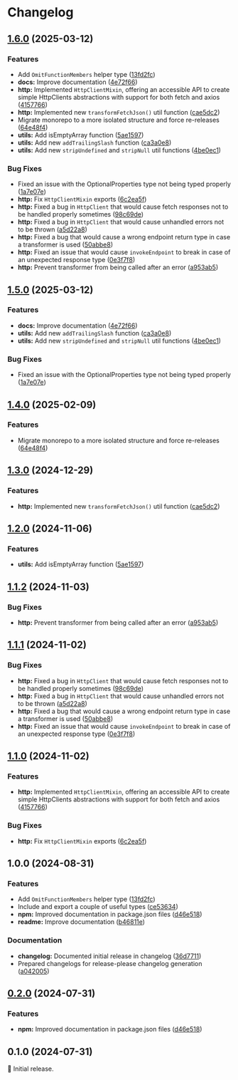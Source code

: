 # Changelog

## [1.6.0](https://github.com/spuxx-dev/jslibs/compare/js-utils-v1.5.0...js-utils-v1.6.0) (2025-03-12)


### Features

* Add `OmitFunctionMembers` helper type ([13fd2fc](https://github.com/spuxx-dev/jslibs/commit/13fd2fc074a2d1e9192e4731e6c79949f75fa510))
* **docs:** Improve documentation ([4e72f66](https://github.com/spuxx-dev/jslibs/commit/4e72f66b7ee49a49860f3a3b8930eb2aa1ff012b))
* **http:** Implemented `HttpClientMixin`, offering an accessible API to create simple HttpClients abstractions with support for both fetch and axios ([4157766](https://github.com/spuxx-dev/jslibs/commit/4157766c50100969a19f1d64c83346bd7cebe87a))
* **http:** Implemented new `transformFetchJson()` util function ([cae5dc2](https://github.com/spuxx-dev/jslibs/commit/cae5dc2eb53f2b567ac4a02f807821b19511bfd2))
* Migrate monorepo to a more isolated structure and force re-releases ([64e48f4](https://github.com/spuxx-dev/jslibs/commit/64e48f41cf207a367e19d8750f44ace18615428c))
* **utils:** Add isEmptyArray function ([5ae1597](https://github.com/spuxx-dev/jslibs/commit/5ae1597542d50dfd2a27312f69a5cbe4052a30aa))
* **utils:** Add new `addTrailingSlash` function ([ca3a0e8](https://github.com/spuxx-dev/jslibs/commit/ca3a0e8f91d9eda54909b2e73526e28ea2251609))
* **utils:** Add new `stripUndefined` and `stripNull` util functions ([4be0ec1](https://github.com/spuxx-dev/jslibs/commit/4be0ec1a54f0ae08d59b559ca19adf2d33a7683d))


### Bug Fixes

* Fixed an issue with the OptionalProperties type not being typed properly ([1a7e07e](https://github.com/spuxx-dev/jslibs/commit/1a7e07eeae1e7166b7fbfc153430c6402621f270))
* **http:** Fix `HttpClientMixin` exports ([6c2ea5f](https://github.com/spuxx-dev/jslibs/commit/6c2ea5fafdb0737228723feedc8994fefd2c5e02))
* **http:** Fixed a bug in `HttpClient` that would cause fetch responses not to be handled properly sometimes ([98c69de](https://github.com/spuxx-dev/jslibs/commit/98c69de057373cf908b74e162012c730327ce7ce))
* **http:** Fixed a bug in `HttpClient` that would cause unhandled errors not to be thrown ([a5d22a8](https://github.com/spuxx-dev/jslibs/commit/a5d22a8d6168f0b9acfdc9f6b4f9a431fead8a94))
* **http:** Fixed a bug that would cause a wrong endpoint return type in case a transformer is used ([50abbe8](https://github.com/spuxx-dev/jslibs/commit/50abbe828f0d724a1aea74f0aff1c396b2e0429b))
* **http:** Fixed an issue that would cause `invokeEndpoint` to break in case of an unexpected response type ([0e3f7f8](https://github.com/spuxx-dev/jslibs/commit/0e3f7f8b56fc1b2557b950648d2051b2df049616))
* **http:** Prevent transformer from being called after an error ([a953ab5](https://github.com/spuxx-dev/jslibs/commit/a953ab502d99354f9f0b9bd8a2a6402c437eb072))

## [1.5.0](https://github.com/spuxx-dev/jslibs/compare/js-utils-v1.4.0...js-utils-v1.5.0) (2025-03-12)


### Features

* **docs:** Improve documentation ([4e72f66](https://github.com/spuxx-dev/jslibs/commit/4e72f66b7ee49a49860f3a3b8930eb2aa1ff012b))
* **utils:** Add new `addTrailingSlash` function ([ca3a0e8](https://github.com/spuxx-dev/jslibs/commit/ca3a0e8f91d9eda54909b2e73526e28ea2251609))
* **utils:** Add new `stripUndefined` and `stripNull` util functions ([4be0ec1](https://github.com/spuxx-dev/jslibs/commit/4be0ec1a54f0ae08d59b559ca19adf2d33a7683d))


### Bug Fixes

* Fixed an issue with the OptionalProperties type not being typed properly ([1a7e07e](https://github.com/spuxx-dev/jslibs/commit/1a7e07eeae1e7166b7fbfc153430c6402621f270))

## [1.4.0](https://github.com/spuxx-dev/jslibs/compare/js-utils-v1.3.0...js-utils-v1.4.0) (2025-02-09)


### Features

* Migrate monorepo to a more isolated structure and force re-releases ([64e48f4](https://github.com/spuxx-dev/jslibs/commit/64e48f41cf207a367e19d8750f44ace18615428c))

## [1.3.0](https://github.com/spuxx-dev/jslibs/compare/js-utils-v1.2.0...js-utils-v1.3.0) (2024-12-29)


### Features

* **http:** Implemented new `transformFetchJson()` util function ([cae5dc2](https://github.com/spuxx-dev/jslibs/commit/cae5dc2eb53f2b567ac4a02f807821b19511bfd2))

## [1.2.0](https://github.com/spuxx-dev/jslibs/compare/js-utils-v1.1.2...js-utils-v1.2.0) (2024-11-06)


### Features

* **utils:** Add isEmptyArray function ([5ae1597](https://github.com/spuxx-dev/jslibs/commit/5ae1597542d50dfd2a27312f69a5cbe4052a30aa))

## [1.1.2](https://github.com/spuxx-dev/jslibs/compare/js-utils-v1.1.1...js-utils-v1.1.2) (2024-11-03)


### Bug Fixes

* **http:** Prevent transformer from being called after an error ([a953ab5](https://github.com/spuxx-dev/jslibs/commit/a953ab502d99354f9f0b9bd8a2a6402c437eb072))

## [1.1.1](https://github.com/spuxx-dev/jslibs/compare/js-utils-v1.1.0...js-utils-v1.1.1) (2024-11-02)


### Bug Fixes

* **http:** Fixed a bug in `HttpClient` that would cause fetch responses not to be handled properly sometimes ([98c69de](https://github.com/spuxx-dev/jslibs/commit/98c69de057373cf908b74e162012c730327ce7ce))
* **http:** Fixed a bug in `HttpClient` that would cause unhandled errors not to be thrown ([a5d22a8](https://github.com/spuxx-dev/jslibs/commit/a5d22a8d6168f0b9acfdc9f6b4f9a431fead8a94))
* **http:** Fixed a bug that would cause a wrong endpoint return type in case a transformer is used ([50abbe8](https://github.com/spuxx-dev/jslibs/commit/50abbe828f0d724a1aea74f0aff1c396b2e0429b))
* **http:** Fixed an issue that would cause `invokeEndpoint` to break in case of an unexpected response type ([0e3f7f8](https://github.com/spuxx-dev/jslibs/commit/0e3f7f8b56fc1b2557b950648d2051b2df049616))

## [1.1.0](https://github.com/spuxx-dev/jslibs/compare/js-utils-v1.0.0...js-utils-v1.1.0) (2024-11-02)


### Features

* **http:** Implemented `HttpClientMixin`, offering an accessible API to create simple HttpClients abstractions with support for both fetch and axios ([4157766](https://github.com/spuxx-dev/jslibs/commit/4157766c50100969a19f1d64c83346bd7cebe87a))


### Bug Fixes

* **http:** Fix `HttpClientMixin` exports ([6c2ea5f](https://github.com/spuxx-dev/jslibs/commit/6c2ea5fafdb0737228723feedc8994fefd2c5e02))

## 1.0.0 (2024-08-31)


### Features

* Add `OmitFunctionMembers` helper type ([13fd2fc](https://github.com/spuxx-dev/jslibs/commit/13fd2fc074a2d1e9192e4731e6c79949f75fa510))
* Include and export a couple of useful types ([ce53634](https://github.com/spuxx-dev/jslibs/commit/ce53634aad46c2b7f1e5e8b87e2ae743061e629b))
* **npm:** Improved documentation in package.json files ([d46e518](https://github.com/spuxx-dev/jslibs/commit/d46e5184e168f0a639cbbac041b296456033a71b))
* **readme:** Improve documentation ([b46811e](https://github.com/spuxx-dev/jslibs/commit/b46811ecd987515cb69a7b34b26c8847c58aa004))


### Documentation

* **changelog:** Documented initial release in changelog ([36d7711](https://github.com/spuxx-dev/jslibs/commit/36d77116e739afb18abad49fa77a596da28fa0fb))
* Prepared changelogs for release-please changelog generation ([a042005](https://github.com/spuxx-dev/jslibs/commit/a04200509385b77aa880de2a3d35f5558662934f))

## [0.2.0](https://github.com/spuxx-dev/jslibs/compare/js-utils-v0.1.0...js-utils-v0.2.0) (2024-07-31)


### Features

* **npm:** Improved documentation in package.json files ([d46e518](https://github.com/spuxx-dev/jslibs/commit/d46e5184e168f0a639cbbac041b296456033a71b))

## 0.1.0 (2024-07-31)

🌟 Initial release.
